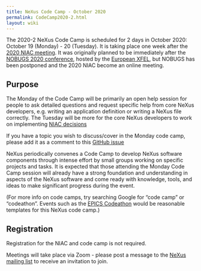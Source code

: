 ```yaml
---
title: NeXus Code Camp - October 2020
permalink: CodeCamp2020-2.html
layout: wiki
---
```


The 2020-2 NeXus Code Camp is scheduled for 2 days in October 2020:
October 19 (Monday) - 20 (Tuesday). It is taking place one week after the [2020 NIAC meeting](https://www.nexusformat.org/NIAC2020.html). It was originally planned to be immediately after the [NOBUGS 2020 conference](https://tiny.cc/nobugs2020), hosted by the [European XFEL](https://www.xfel.eu/), but NOBUGS has been postponed and the 2020 NIAC become an online meeting.

## Purpose

The Monday of the Code Camp will be primarily an open help session for people to ask detailed questions and request specific help from core NeXus developers, e.g. writing an application definition or writing a NeXus file correctly. The Tuesday will be more for the core NeXus developers to work on implementing [NIAC decisions](https://www.nexusformat.org/NIAC2020.html)

If you have a topic you wish to discuss/cover in the Monday code camp, please add it as a comment to this [GitHub issue]( https://github.com/nexusformat/NIAC/issues/38)

NeXus periodically convenes a Code Camp to
develop NeXus software components through intense effort by small groups
working on specific projects and tasks. It is expected that those
attending the Monday Code Camp session will already have a strong foundation
and understanding in aspects of the NeXus software and come ready with
knowledge, tools, and ideas to make significant progress during the
event. 

(For more info on code camps, try searching Google for “code camp” or
“codeathon”. Events such as the [EPICS
Codeathon](https://www.aps.anl.gov/epics/meetings/codeathon.php) would be
reasonable templates for this NeXus code camp.)

## Registration

Registration for the NIAC and code camp is not required.

Meetings will take place via Zoom - please post a message to the [NeXus mailing list](https://manual.nexusformat.org/mailinglist.html) to receive an invitation to join. 


